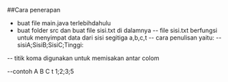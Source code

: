 ##Cara penerapan
- buat file main.java terlebihdahulu
- buat folder src dan buat file sisi.txt di dalamnya
-- file sisi.txt berfungsi untuk menyimpat data dari sisi segitiga a,b,c,t
-- cara penulisan yaitu:
-- sisiA;SisiB;SisiC;Tinggi:


-- titik koma digunakan  untuk memisakan antar colom

--contoh
A B C t
1;2;3;5
